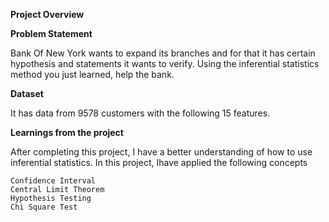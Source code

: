 **Project Overview**

**Problem Statement**

Bank Of New York wants to expand its branches and for that it has certain hypothesis and statements it wants to verify. Using the inferential statistics method you just learned, help the bank.

**Dataset**

It has data from 9578 customers with the following 15 features.

**Learnings from the project**

After completing this project, I have a better understanding of how to use inferential statistics. In this project, Ihave  applied the following concepts
    
    Confidence Interval
    Central Limit Theorem
    Hypothesis Testing
    Chi Square Test
